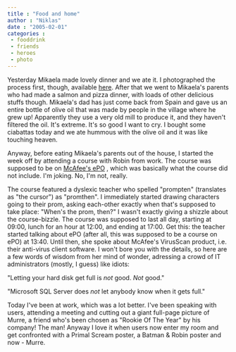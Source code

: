 ```yaml
---
title : "Food and home"
author : "Niklas"
date : "2005-02-01"
categories : 
 - fooddrink
 - friends
 - heroes
 - photo
---
```


Yesterday Mikaela made lovely dinner and we ate it. I photographed the process first, though, available [here](https://niklasblog.com/bilder/2005-02-01). After that we went to Mikaela's parents who had made a salmon and pizza dinner, with loads of other delicious stuffs though. Mikaela's dad has just come back from Spain and gave us an entire bottle of olive oil that was made by people in the village where he grew up! Apparently they use a very old mill to produce it, and they haven't filtered the oil. It's extreme. It's so good I want to cry. I bought some ciabattas today and we ate hummous with the olive oil and it was like touching heaven.

Anyway, before eating Mikaela's parents out of the house, I started the week off by attending a course with Robin from work. The course was supposed to be on [McAfee's ePO](http://www.mcafeesecurity.com/us/products/mcafee/mgmt_solutions/epo.htm) , which was basically what the course did not include. I'm joking. No, I'm not, really.

The course featured a dyslexic teacher who spelled "prompten" (translates as "the cursor") as "promthen". I immediately started drawing characters going to their prom, asking each-other exactly when that's supposed to take place: "When's the prom, then?" I wasn't exactly giving a shizzle about the course-bizzle. The course was supposed to last all day, starting at 09:00, lunch for an hour at 12:00, and ending at 17:00. Get this: the teacher started talking about ePO (after all, this was supposed to be a course on ePO) at 13:40. Until then, she spoke about McAfee's VirusScan product, i.e. their anti-virus client software. I won't bore you with the details, so here are a few words of wisdom from her mind of wonder, adressing a crowd of IT administrators (mostly, I guess) like idiots:

"Letting your hard disk get full is _not_ good. _Not_ good."

"Microsoft SQL Server does _not_ let anybody know when it gets full."

Today I've been at work, which was a lot better. I've been speaking with users, attending a meeting and cutting out a giant full-page picture of Murre, a friend who's been chosen as "Rookie Of The Year" by his company! The man! Anyway I love it when users now enter my room and get confronted with a Primal Scream poster, a Batman & Robin poster and now - Murre.
